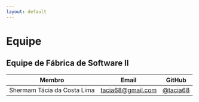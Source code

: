 ```yaml
---
layout: default
---
```


# Equipe 
## Equipe de Fábrica de Software II

|               Membro              |           Email           |       GitHub      |
|:---------------------------------:|:-------------------------:|:-----------------:|
|    Shermam Tácia da Costa Lima    |   tacia68@gmail.com   |[@tacia68](https://github.com/tacia68)  |


